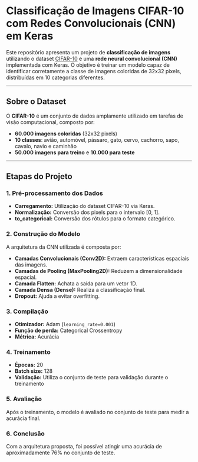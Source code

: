 # Classificação de Imagens CIFAR-10 com Redes Convolucionais (CNN) em Keras

Este repositório apresenta um projeto de **classificação de imagens** utilizando o dataset [CIFAR-10](https://www.cs.toronto.edu/~kriz/cifar.html) e uma **rede neural convolucional (CNN)** implementada com Keras. O objetivo é treinar um modelo capaz de identificar corretamente a classe de imagens coloridas de 32x32 pixels, distribuídas em 10 categorias diferentes.

---

## Sobre o Dataset

O **CIFAR-10** é um conjunto de dados amplamente utilizado em tarefas de visão computacional, composto por:

- **60.000 imagens coloridas** (32x32 pixels)
- **10 classes**: avião, automóvel, pássaro, gato, cervo, cachorro, sapo, cavalo, navio e caminhão
- **50.000 imagens para treino** e **10.000 para teste**

---

## Etapas do Projeto

### 1. Pré-processamento dos Dados

- **Carregamento:** Utilização do dataset CIFAR-10 via Keras.
- **Normalização:** Conversão dos pixels para o intervalo [0, 1].
- **to_categorical:** Conversão dos rótulos para o formato categórico.

### 2. Construção do Modelo

A arquitetura da CNN utilizada é composta por:

- **Camadas Convolucionais (Conv2D):** Extraem características espaciais das imagens.
- **Camadas de Pooling (MaxPooling2D):** Reduzem a dimensionalidade espacial.
- **Camada Flatten:** Achata a saída para um vetor 1D.
- **Camada Densa (Dense):** Realiza a classificação final.
- **Dropout:** Ajuda a evitar overfitting.


### 3. Compilação

- **Otimizador:** Adam (`learning_rate=0.001`)
- **Função de perda:** Categorical Crossentropy
- **Métrica:** Acurácia

### 4. Treinamento

- **Épocas:** 20
- **Batch size:** 128
- **Validação:** Utiliza o conjunto de teste para validação durante o treinamento

### 5. Avaliação

Após o treinamento, o modelo é avaliado no conjunto de teste para medir a acurácia final.

### 6. Conclusão

Com a arquitetura proposta, foi possível atingir uma acurácia de aproximadamente 76% no conjunto de teste.

